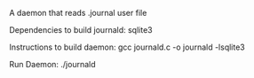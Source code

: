 A daemon that reads .journal user file

Dependencies to build journald: sqlite3

Instructions to build daemon: gcc journald.c -o journald -lsqlite3

Run Daemon: ./journald
